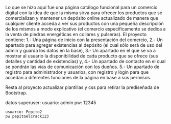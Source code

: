 
Lo que se hizo aquí fue una página catálogo funcional para un comercio digital con la idea de que la misma sirva para ofrecer los productos que se comercializan y mantener un depósito online actualizado de manera que cualquier cliente acceda a ver sus productos con una pequeña descripción de los mismos a modo explicativo (el comercio específicamente se dedica a la venta de piedras energéticas en collares y pulseras).
El proyecto contiene:
    1.- Una página de inicio con la presentación del comercio,
    2.- Un apartado para agregar existencias al depósito (el cual sólo será de uso del admin y guarda los datos en la base),
    3.- Un apartado en el que se va a mostrar al usuario la disponibilidad de cada producto que se ofrece (sus detalles y cantidad de existencias) y, 
    4.- Un apartado de contacto en el cual se pondrán las vías de comunicación con los dueños.
    5.- Un apartado de registro para administrador y usuarios, con registro y login para que accedan a diferentes funciones de la página en base a sus permisos.

Resta al proyecto actualizar plantillas y css para retirar la prediseñada de Bootstrap.


datos superuser:
    usuario: admin
    pw: 12345

    usuario: Pepito2
    pw pepitoelcrack123
